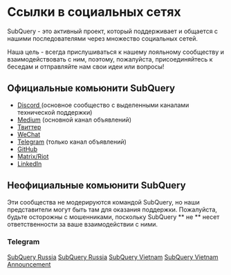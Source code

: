 # Ссылки в социальных сетях

SubQuery - это активный проект, который поддерживает и общается с нашими последователями через множество социальных сетей.

Наша цель - всегда прислушиваться к нашему лояльному сообществу и взаимодействовать с ним, поэтому, пожалуйста, присоединяйтесь к беседам и отправляйте нам свои идеи или вопросы!

## Официальные комьюнити SubQuery

- [ Discord ](https://discord.com/invite/78zg8aBSMG) (основное сообщество с выделенными каналами технической поддержки)
- [Medium](https://subquery.medium.com) (основной канал объявлений)
- [Твиттер](https://twitter.com/subquerynetwork)
- [WeChat]()
- [Telegram](https://t.me/subquerynetwork) (только канал объявлений)
- [GitHub](https://github.com/SubQuery/subql)
- [Matrix/Riot](https://matrix.to/#/#subquery:matrix.org)
- [LinkedIn](https://www.linkedin.com/company/subquery)

## Неофициальные комьюнити SubQuery

Эти сообщества не модерируются командой SubQuery, но наши представители могут быть там для оказания поддержки. Пожалуйста, будьте осторожны с мошенниками, поскольку SubQuery ** не ** несет ответственности за ваше взаимодействии с ними.

### Telegram

[SubQuery Russia](https://t.me/SubQuery_russia) [SubQuery Russia](https://t.me/SubQueryRu) [SubQuery Vietnam](https://t.me/subqueryvietnam) [SubQuery Vietnam Announcement](https://t.me/subqueryannvn)
